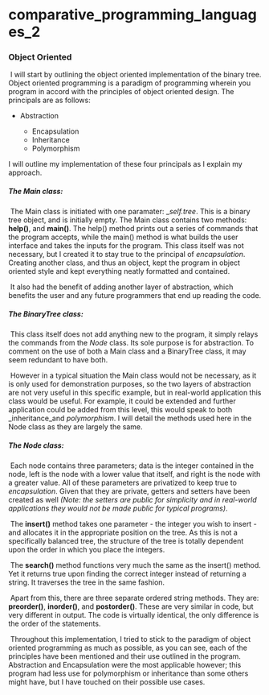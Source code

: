 # comparative_programming_languages_2

### Object Oriented

​	I will start by outlining the object oriented implementation of the binary tree. Object oriented programming is a paradigm of programming wherein you program in accord with the principles of object oriented design.  The principals are as follows:

- Abstraction

  - Encapsulation
  - Inheritance
  - Polymorphism

I will outline my implementation of these four principals as I explain my approach.



##### _The Main class:_

​	The Main class is initiated with one paramater: __self._tree__. This is a binary tree object, and is initially empty. The Main class contains two methods: __help()__, and __main()__. The help() method prints out a series of commands that the program accepts, while the main() method is what builds the user interface and takes the inputs for the program. This class itself was not necessary, but I created it to stay true to the principal of _encapsulation_. Creating another class, and thus an object, kept the program in object oriented style and kept everything neatly formatted and contained. 

​	It also had the benefit of adding another layer of abstraction, which benefits the user and any future programmers that end up reading the code.

##### _The BinaryTree class:_

​	This class itself does not add anything new to the program, it simply relays the commands from the _Node_ class. Its sole purpose is for abstraction. To comment on the use of both a Main class and a BinaryTree class, it may seem redundant to have both.

​	However in a typical situation the Main class would not be necessary, as it is only used for demonstration purposes, so the two layers of abstraction are not very useful in this specific example, but in real-world application this class would be useful. For example, it could be extended and further application could be added from this level, this would speak to both _inheritance_and _polymorphism_. I will detail the methods used here in the Node class as they are largely the same.

##### _The Node class:_

​	Each node contains three parameters; data is the integer contained in the node, left is the node with a lower value that itself, and right is the node with a greater value. All of these parameters are privatized to keep true to _encapsulation_. Given that they are private, getters and setters have been created as well _(Note: the setters are public for simplicity and in real-world applications they would not be made public for typical programs)_.

​	The __insert()__ method takes one parameter - the integer you wish to insert - and allocates it in the appropriate position on the tree. As this is not a specifically balanced tree, the structure of the tree is totally dependent upon the order in which you place the integers.

​	The __search()__ method functions very much the same as the insert() method. Yet it returns true upon finding the correct integer instead of returning a string. It traverses the tree in the same fashion.

​	Apart from this, there are three separate ordered string methods. They are: __preorder()__, __inorder()__, and __postorder()__. These are very similar in code, but very different in output. The code is virtually identical, the only difference is the order of the statements.



​	Throughout this implementation, I tried to stick to the paradigm of object oriented programming as much as possible, as you can see, each of the principles have been mentioned and their use outlined in the program. Abstraction and Encapsulation were the most applicable however; this program had less use for polymorphism or inheritance than some others might have, but I have touched on their possible use cases.